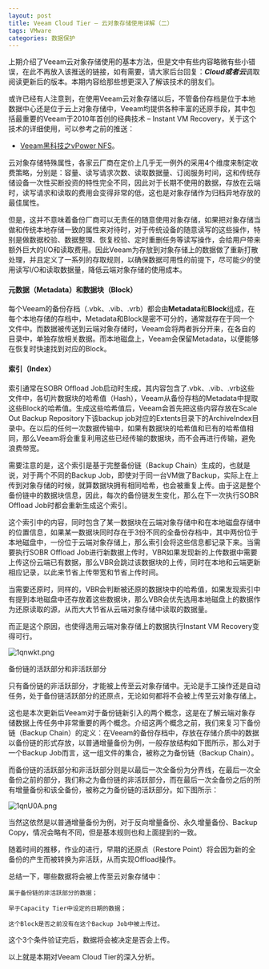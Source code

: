 ```yaml
---
layout: post
title: Veeam Cloud Tier – 云对象存储使用详解（二）
tags: VMware
categories: 数据保护
---
```


上期介绍了Veeam云对象存储使用的基本方法，但是文中有些内容略微有些小错误，在此不再放入该推送的链接，如有需要，请大家后台回复：***Cloud或者云***调取阅读更新后的版本。本期内容给那些想更深入了解该技术的朋友们。

或许已经有人注意到，在使用Veeam云对象存储以后，不管备份存档是位于本地数据中心还是位于云上对象存储中，Veeam均提供各种丰富的还原手段，其中包括最重要的Veeam于2010年首创的经典技术 – Instant VM Recovery，关于这个技术的详细使用，可以参考之前的推送：

- [Veeam黑科技之vPower NFS](http://mp.weixin.qq.com/s?__biz=MzU4NzA1MTk2Mg==&mid=2247483838&idx=1&sn=d5ba99c0f7c8d649a5efe247159d4ebf&chksm=fdf0a76bca872e7d0161cbb7fcd9e1a5c4e6426d17fef21b24876d9222c8772aba3c710e6411&scene=21#wechat_redirect)。

云对象存储特殊属性，各家云厂商在定价上几乎无一例外的采用4个维度来制定收费策略，分别是：容量、读写请求次数、读取数据量、订阅服务时间，这和传统存储设备一次性买断投资的特性完全不同，因此对于长期不使用的数据，存放在云端时，读写请求和读取的费用会变得非常的低，这也是对象存储作为归档异地存放的最佳属性。

但是，这并不意味着备份厂商可以无责任的随意使用对象存储，如果把对象存储当做和传统本地存储一致的属性来对待时，对于传统设备的随意读写的这些操作，特别是做数据校验、数据整理、恢复校验、定时重删任务等读写操作，会给用户带来额外巨大的I/O和读取费用。因此Veeam为存放到对象存储上的数据做了重新打散处理，并且定义了一系列的存取规则，以确保数据可用性的前提下，尽可能少的使用读写I/O和读取数据量，降低云端对象存储的使用成本。

#### 元数据（Metadata）和数据块（Block）

每个Veeam的备份存档（.vbk、.vib、.vrb）都会由**Metadata**和**Block**组成，在每个本地存储的存档中，Metadata和Block是密不可分的，通常就存在于同一个文件中。而数据被传送到云端对象存储时，Veeam会将两者拆分开来，在各自的目录中，单独存放相关数据。而本地磁盘上，Veeam会保留Metadata，以便能够在恢复时快速找到对应的Block。

#### 索引（Index）

索引通常在SOBR Offload Job启动时生成，其内容包含了.vbk、.vib、.vrb这些文件中，各切片数据块的哈希值（Hash），Veeam从备份存档的Metadata中提取这些Block的哈希值。生成这些哈希值后，Veeam会首先把这些内容存放在Scale Out Backup Repository下该backup job对应的Extents目录下的ArchiveIndex目录中。在以后的任何一次数据传输中，如果有数据块的哈希值和已有的哈希值相同，那么Veeam将会重复利用这些已经传输的数据块，而不会再进行传输，避免浪费带宽。

需要注意的是，这个索引是基于完整备份链（Backup Chain）生成的，也就是说，对于两个不同的Backup Job，即使对于同一台VM做了Backup，实际上在上传到对象存储的时候，就算数据块拥有相同哈希，也会被重复上传。由于这是整个备份链中的数据块信息，因此，每次的备份链发生变化，那么在下一次执行SOBR Offload Job时都会重新生成这个索引。

这个索引中的内容，同时包含了某一数据块在云端对象存储中和在本地磁盘存储中的位置信息，如果某一数据块同时存在于3份不同的全备份存档中，其中两份位于本地磁盘中，一份位于云端对象存储上，那么索引会将这些信息都记录下来。当需要执行SOBR Offload Job进行新数据上传时，VBR如果发现新的上传数据中需要上传这份云端已有数据，那么VBR会跳过该数据块的上传，同时在本地和云端更新相应记录，以此来节省上传带宽和节省上传时间。

当需要还原时，同样的，VBR会判断被还原的数据块中的哈希值，如果发现索引中有提到本地磁盘中还存放着这些数据块，那么VBR会优先选用本地磁盘上的数据作为还原读取的源，从而大大节省从云端对象存储中读取的数据量。

而正是这个原因，也使得选用云端对象存储上的数据执行Instant VM Recovery变得可行。

![1qnwkt.png](https://s2.ax1x.com/2020/02/13/1qnwkt.png)

 备份链的活跃部分和非活跃部分

只有备份链的非活跃部分，才能被上传至云对象存储中。无论是手工操作还是自动任务，处于备份链活跃部分的还原点，无论如何都将不会被上传至云对象存储上。

这也是本次更新后Veeam对于备份链新引入的两个概念，这是在了解云端对象存储数据上传任务中非常重要的两个概念。介绍这两个概念之前，我们来复习下备份链（Backup Chain）的定义：在Veeam的备份存档中，存放在存储介质中的数据以备份链的形式存放，以普通增量备份为例，一般存放结构如下图所示，那么对于一个Backup Job而言，这一组文件的集合，被称之为备份链（Backup Chain）。

而备份链的活跃部分和非活跃部分则是以最后一次全备份为分界线，在最后一次全备份之前的部分，我们称之为备份链的非活跃部分，而在最后一次全备份之后的所有增量备份和该全备份，被称之为备份链的活跃部分。如下图所示：

 ![1qnU0A.png](https://s2.ax1x.com/2020/02/13/1qnU0A.png)

当然这依然是以普通增量备份为例，对于反向增量备份、永久增量备份、Backup Copy，情况会略有不同，但是基本规则也和上面提到的一致。

随着时间的推移，作业的进行，早期的还原点（Restore Point）将会因为新的全备份的产生而被转换为非活跃，从而实现Offload操作。

总结一下，哪些数据将会被上传至云对象存储中：

```
属于备份链的非活跃部分的数据；

早于Capacity Tier中设定的日期的数据；

这个Block是否之前没有在这个Backup Job中被上传过。
```

这个3个条件验证完后，数据将会被决定是否会上传。

以上就是本期对Veeam Cloud Tier的深入分析。